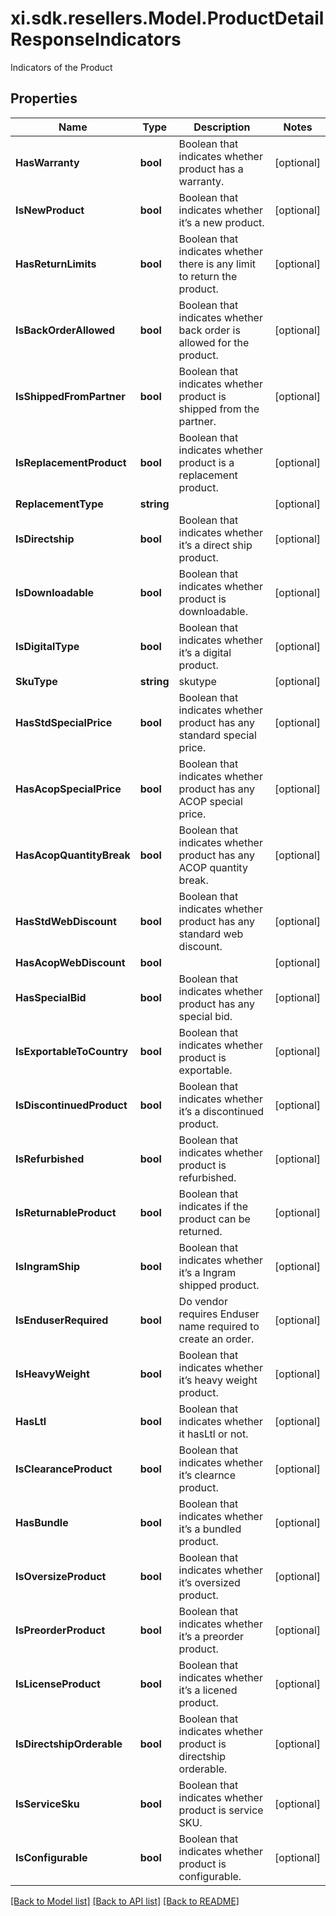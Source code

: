 # xi.sdk.resellers.Model.ProductDetailResponseIndicators
Indicators of the Product

## Properties

Name | Type | Description | Notes
------------ | ------------- | ------------- | -------------
**HasWarranty** | **bool** | Boolean that indicates whether product has a warranty. | [optional] 
**IsNewProduct** | **bool** | Boolean that indicates whether it’s a new product.  | [optional] 
**HasReturnLimits** | **bool** | Boolean that indicates whether there is any limit to return the product. | [optional] 
**IsBackOrderAllowed** | **bool** | Boolean that indicates whether back order is allowed for the product. | [optional] 
**IsShippedFromPartner** | **bool** | Boolean that indicates whether product is shipped from the partner. | [optional] 
**IsReplacementProduct** | **bool** | Boolean that indicates whether product is a replacement product. | [optional] 
**ReplacementType** | **string** |  | [optional] 
**IsDirectship** | **bool** | Boolean that indicates whether it’s a direct ship product. | [optional] 
**IsDownloadable** | **bool** | Boolean that indicates whether product is downloadable. | [optional] 
**IsDigitalType** | **bool** | Boolean that indicates whether it’s a digital product.  | [optional] 
**SkuType** | **string** | skutype | [optional] 
**HasStdSpecialPrice** | **bool** | Boolean that indicates whether product has any standard special price. | [optional] 
**HasAcopSpecialPrice** | **bool** | Boolean that indicates whether product has any ACOP special price. | [optional] 
**HasAcopQuantityBreak** | **bool** | Boolean that indicates whether product has any ACOP quantity break. | [optional] 
**HasStdWebDiscount** | **bool** | Boolean that indicates whether product has any standard web discount. | [optional] 
**HasAcopWebDiscount** | **bool** |  | [optional] 
**HasSpecialBid** | **bool** | Boolean that indicates whether product has any special bid. | [optional] 
**IsExportableToCountry** | **bool** | Boolean that indicates whether product is exportable. | [optional] 
**IsDiscontinuedProduct** | **bool** | Boolean that indicates whether it’s a discontinued product. | [optional] 
**IsRefurbished** | **bool** | Boolean that indicates whether product is refurbished. | [optional] 
**IsReturnableProduct** | **bool** | Boolean that indicates if the product can be returned. | [optional] 
**IsIngramShip** | **bool** | Boolean that indicates whether it’s a Ingram shipped product. | [optional] 
**IsEnduserRequired** | **bool** | Do vendor requires Enduser name required to create an order. | [optional] 
**IsHeavyWeight** | **bool** | Boolean that indicates whether it’s  heavy weight product. | [optional] 
**HasLtl** | **bool** | Boolean that indicates whether it hasLtl or not. | [optional] 
**IsClearanceProduct** | **bool** | Boolean that indicates whether it’s clearnce product. | [optional] 
**HasBundle** | **bool** | Boolean that indicates whether it’s a bundled product. | [optional] 
**IsOversizeProduct** | **bool** | Boolean that indicates whether it’s oversized product. | [optional] 
**IsPreorderProduct** | **bool** | Boolean that indicates whether it’s a preorder product. | [optional] 
**IsLicenseProduct** | **bool** | Boolean that indicates whether it’s a licened product. | [optional] 
**IsDirectshipOrderable** | **bool** | Boolean that indicates whether product is directship orderable. | [optional] 
**IsServiceSku** | **bool** | Boolean that indicates whether product is service SKU. | [optional] 
**IsConfigurable** | **bool** | Boolean that indicates whether product is configurable. | [optional] 

[[Back to Model list]](../README.md#documentation-for-models) [[Back to API list]](../README.md#documentation-for-api-endpoints) [[Back to README]](../README.md)

